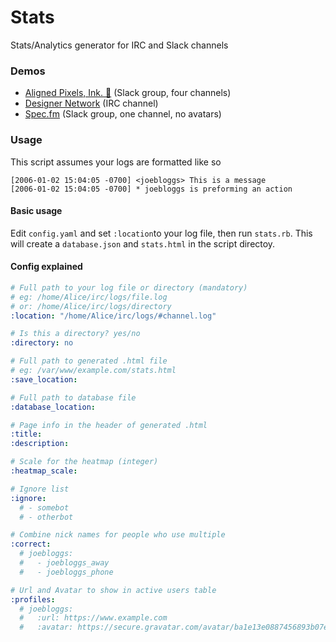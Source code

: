 # Stats
Stats/Analytics generator for IRC and Slack channels

### Demos
* [Aligned Pixels, Ink. 🏇](https://kash.im/stats/aligned.html) (Slack group, four channels)
* [Designer Network](https://kash.im/stats/dn.html) (IRC channel)
* [Spec.fm](https://kash.im/stats/spec.html) (Slack group, one channel, no avatars)

### Usage

This script assumes your logs are formatted like so

```
[2006-01-02 15:04:05 -0700] <joebloggs> This is a message
[2006-01-02 15:04:05 -0700] * joebloggs is preforming an action
```

#### Basic usage

Edit `config.yaml` and set `:location`to your log file, then run `stats.rb`. This will create a `database.json` and `stats.html` in the script directoy.

#### Config explained

```yaml
# Full path to your log file or directory (mandatory)
# eg: /home/Alice/irc/logs/file.log
# or: /home/Alice/irc/logs/directory
:location: "/home/Alice/irc/logs/#channel.log"

# Is this a directory? yes/no
:directory: no

# Full path to generated .html file
# eg: /var/www/example.com/stats.html
:save_location: 

# Full path to database file
:database_location: 

# Page info in the header of generated .html
:title: 
:description: 

# Scale for the heatmap (integer)
:heatmap_scale:

# Ignore list
:ignore:
  # - somebot
  # - otherbot

# Combine nick names for people who use multiple
:correct:
  # joebloggs:
  #   - joebloggs_away
  #   - joebloggs_phone

# Url and Avatar to show in active users table
:profiles:
  # joebloggs:
  #   :url: https://www.example.com
  #   :avatar: https://secure.gravatar.com/avatar/ba1e13e0887456893b07e4ee8e78aece
```
